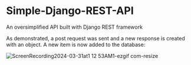 # Simple-Django-REST-API
An oversimplified API built with Django REST framework

As demonstrated, a post request was sent and a new response is created with an object. A new item is now added to the database:

![ScreenRecording2024-03-31at1 12 53AM1-ezgif com-resize](https://github.com/ntaliequach/Simple-Django-REST-API/assets/89567185/4d91dc90-5cae-4391-b57e-96a3db4aafe0)
